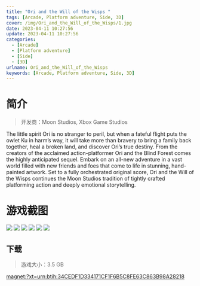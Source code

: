 ```yaml
---
title: "Ori and the Will of the Wisps "
tags: [Arcade, Platform adventure, Side, 3D]
cover: /img/Ori_and_the_Will_of_the_Wisps/1.jpg
date: 2023-04-11 10:27:56
update: 2023-04-11 10:27:56
categories: 
  - [Arcade]
  - [Platform adventure]
  - [Side]
  - [3D]
urlname: Ori_and_the_Will_of_the_Wisps
keywords: [Arcade, Platform adventure, Side, 3D]
---
```

# 简介

> 开发商：Moon Studios, Xbox Game Studios

The little spirit Ori is no stranger to peril, but when a fateful flight puts the owlet Ku in harm’s way, it will take more than bravery to bring a family back together, heal a broken land, and discover Ori’s true destiny. From the creators of the acclaimed action-platformer Ori and the Blind Forest comes the highly anticipated sequel. Embark on an all-new adventure in a vast world filled with new friends and foes that come to life in stunning, hand-painted artwork. Set to a fully orchestrated original score, Ori and the Will of the Wisps continues the Moon Studios tradition of tightly crafted platforming action and deeply emotional storytelling.

# 游戏截图

![](/img/Ori_and_the_Will_of_the_Wisps/2.jpg)
![](/img/Ori_and_the_Will_of_the_Wisps/3.jpg)
![](/img/Ori_and_the_Will_of_the_Wisps/4.jpg)
![](/img/Ori_and_the_Will_of_the_Wisps/5.jpg)
![](/img/Ori_and_the_Will_of_the_Wisps/6.jpg)
![](/img/Ori_and_the_Will_of_the_Wisps/7.jpg)


## 下载

> 游戏大小：3.5 GB

[magnet:?xt=urn:btih:34CEDF1D334171CF1F6B5C8FE63C863B98A28218](magnet:?xt=urn:btih:34CEDF1D334171CF1F6B5C8FE63C863B98A28218)